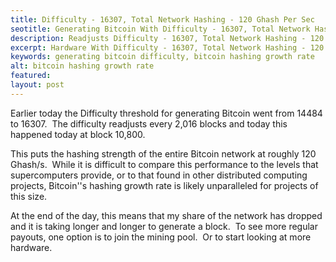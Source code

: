 ```yaml
---
title: Difficulty - 16307, Total Network Hashing - 120 Ghash Per Sec
seotitle: Generating Bitcoin With Difficulty - 16307, Total Network Hashing - 120 Ghash Per Sec
description: Readjusts Difficulty - 16307, Total Network Hashing - 120 Ghash Per Sec
excerpt: Hardware With Difficulty - 16307, Total Network Hashing - 120 Ghash Per Sec.
keywords: generating bitcoin difficulty, bitcoin hashing growth rate
alt: bitcoin hashing growth rate
featured: 
layout: post
---
```


<p>Earlier today the Difficulty threshold for generating Bitcoin went from 14484 to 16307.  The difficulty readjusts every 2,016 blocks and today this happened today at block 10,800.</p>

<p>This puts the hashing strength of the entire Bitcoin network at roughly 120 Ghash/s.  While it is difficult to compare this performance to the levels that supercomputers provide, or to that found in other distributed computing projects, Bitcoin''s hashing growth rate is likely unparalleled for projects of this size.</p>

<p>At the end of the day, this means that my share of the network has dropped and it is taking longer and longer to generate a block.  To see more regular payouts, one option is to join the mining pool.  Or to start looking at more hardware.</p>
